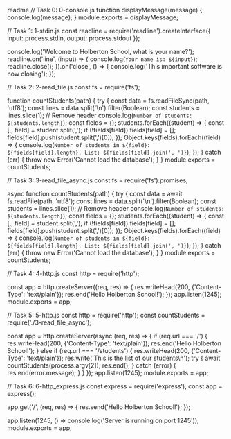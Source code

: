 readme
// Task 0: 0-console.js
function displayMessage(message) {
  console.log(message);
}
module.exports = displayMessage;

// Task 1: 1-stdin.js
const readline = require('readline').createInterface({
  input: process.stdin,
  output: process.stdout
});

console.log('Welcome to Holberton School, what is your name?');
readline.on('line', (input) => {
  console.log(`Your name is: ${input}`);
  readline.close();
}).on('close', () => {
  console.log('This important software is now closing');
});

// Task 2: 2-read_file.js
const fs = require('fs');

function countStudents(path) {
  try {
    const data = fs.readFileSync(path, 'utf8');
    const lines = data.split('\n').filter(Boolean);
    const students = lines.slice(1); // Remove header
    console.log(`Number of students: ${students.length}`);
    const fields = {};
    students.forEach((student) => {
      const [,, field] = student.split(',');
      if (!fields[field]) fields[field] = [];
      fields[field].push(student.split(',')[0]);
    });
    Object.keys(fields).forEach((field) => {
      console.log(`Number of students in ${field}: ${fields[field].length}. List: ${fields[field].join(', ')}`);
    });
  } catch (err) {
    throw new Error('Cannot load the database');
  }
}
module.exports = countStudents;

// Task 3: 3-read_file_async.js
const fs = require('fs').promises;

async function countStudents(path) {
  try {
    const data = await fs.readFile(path, 'utf8');
    const lines = data.split('\n').filter(Boolean);
    const students = lines.slice(1); // Remove header
    console.log(`Number of students: ${students.length}`);
    const fields = {};
    students.forEach((student) => {
      const [,, field] = student.split(',');
      if (!fields[field]) fields[field] = [];
      fields[field].push(student.split(',')[0]);
    });
    Object.keys(fields).forEach((field) => {
      console.log(`Number of students in ${field}: ${fields[field].length}. List: ${fields[field].join(', ')}`);
    });
  } catch (err) {
    throw new Error('Cannot load the database');
  }
}
module.exports = countStudents;

// Task 4: 4-http.js
const http = require('http');

const app = http.createServer((req, res) => {
  res.writeHead(200, {'Content-Type': 'text/plain'});
  res.end('Hello Holberton School!');
});
app.listen(1245);
module.exports = app;

// Task 5: 5-http.js
const http = require('http');
const countStudents = require('./3-read_file_async');

const app = http.createServer(async (req, res) => {
  if (req.url === '/') {
    res.writeHead(200, {'Content-Type': 'text/plain'});
    res.end('Hello Holberton School!');
  } else if (req.url === '/students') {
    res.writeHead(200, {'Content-Type': 'text/plain'});
    res.write('This is the list of our students\n');
    try {
      await countStudents(process.argv[2]);
      res.end();
    } catch (error) {
      res.end(error.message);
    }
  }
});
app.listen(1245);
module.exports = app;

// Task 6: 6-http_express.js
const express = require('express');
const app = express();

app.get('/', (req, res) => {
  res.send('Hello Holberton School!');
});

app.listen(1245, () => console.log('Server is running on port 1245'));
module.exports = app;